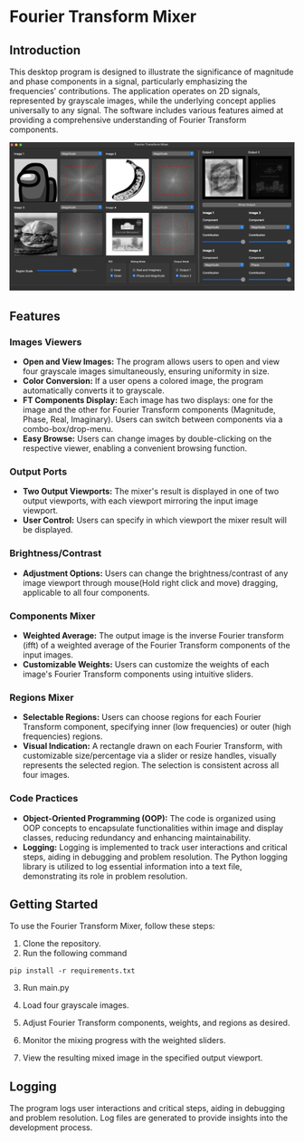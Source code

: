 # Fourier Transform Mixer
## Introduction

This desktop program is designed to illustrate the significance of magnitude and phase components in a signal, particularly emphasizing the frequencies' contributions. The application operates on 2D signals, represented by grayscale images, while the underlying concept applies universally to any signal. The software includes various features aimed at providing a comprehensive understanding of Fourier Transform components.

![Image Alt Text](imgs/project_img/screenshot1.png)

## Features

### Images Viewers

- **Open and View Images:** The program allows users to open and view four grayscale images simultaneously, ensuring uniformity in size.
- **Color Conversion:** If a user opens a colored image, the program automatically converts it to grayscale.
- **FT Components Display:** Each image has two displays: one for the image and the other for Fourier Transform components (Magnitude, Phase, Real, Imaginary). Users can switch between components via a combo-box/drop-menu.
- **Easy Browse:** Users can change images by double-clicking on the respective viewer, enabling a convenient browsing function.

### Output Ports

- **Two Output Viewports:** The mixer's result is displayed in one of two output viewports, with each viewport mirroring the input image viewport.
- **User Control:** Users can specify in which viewport the mixer result will be displayed.

### Brightness/Contrast

- **Adjustment Options:** Users can change the brightness/contrast of any image viewport through mouse(Hold right click and move) dragging, applicable to all four components.

### Components Mixer

- **Weighted Average:** The output image is the inverse Fourier transform (ifft) of a weighted average of the Fourier Transform components of the input images.
- **Customizable Weights:** Users can customize the weights of each image's Fourier Transform components using intuitive sliders.

### Regions Mixer

- **Selectable Regions:** Users can choose regions for each Fourier Transform component, specifying inner (low frequencies) or outer (high frequencies) regions.
- **Visual Indication:** A rectangle drawn on each Fourier Transform, with customizable size/percentage via a slider or resize handles, visually represents the selected region. The selection is consistent across all four images.

### Code Practices

- **Object-Oriented Programming (OOP):** The code is organized using OOP concepts to encapsulate functionalities within image and display classes, reducing redundancy and enhancing maintainability.
- **Logging:** Logging is implemented to track user interactions and critical steps, aiding in debugging and problem resolution. The Python logging library is utilized to log essential information into a text file, demonstrating its role in problem resolution.

## Getting Started

To use the Fourier Transform Mixer, follow these steps:

1. Clone the repository.
2. Run the following command

```
pip install -r requirements.txt
```

3. Run main.py

4. Load four grayscale images.
5. Adjust Fourier Transform components, weights, and regions as desired.
6. Monitor the mixing progress with the weighted sliders.
7. View the resulting mixed image in the specified output viewport.

## Logging

The program logs user interactions and critical steps, aiding in debugging and problem resolution. Log files are generated to provide insights into the development process.
